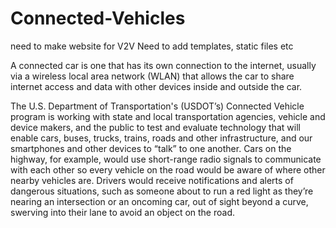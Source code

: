 # Connected-Vehicles
need to make website for V2V
Need to add templates, static files etc

A connected car is one that has its own connection to the internet, usually via a wireless local area network (WLAN) that allows the car to share internet access and data with other devices inside and outside the car. 

The U.S. Department of Transportation's (USDOT’s) Connected Vehicle program is working with state and local transportation agencies, vehicle and device makers, and the public to test and evaluate technology that will enable cars, buses, trucks, trains, roads and other infrastructure, and our smartphones and other devices to “talk” to one another. Cars on the highway, for example, would use short-range radio signals to communicate with each other so every vehicle on the road would be aware of where other nearby vehicles are. Drivers would receive notifications and alerts of dangerous situations, such as someone about to run a red light as they’re nearing an intersection or an oncoming car, out of sight beyond a curve, swerving into their lane to avoid an object on the road.
